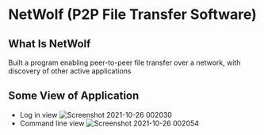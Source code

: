 # NetWolf (P2P File Transfer Software)

## What Is NetWolf
Built a program enabling peer-to-peer file transfer over a network, with discovery of other active applications

## Some View of Application

- Log in view
![Screenshot 2021-10-26 002030](https://user-images.githubusercontent.com/44908316/138769294-0a417b8c-d4f0-420e-95c8-10affe30c12f.png)
- Command line view
![Screenshot 2021-10-26 002054](https://user-images.githubusercontent.com/44908316/138769249-cc8145cc-3bf8-49c4-bb4b-4f7de40359be.png)



